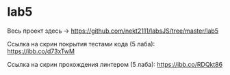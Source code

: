 # lab5

Весь проект здесь -> https://github.com/nekt2111/labsJS/tree/master/lab5

Cсылка на скрин покрытия тестами кода (5 лаба): https://ibb.co/d73xTwM

Ссылка на скрин прохождения линтером (5 лаба): https://ibb.co/RDQkt86
